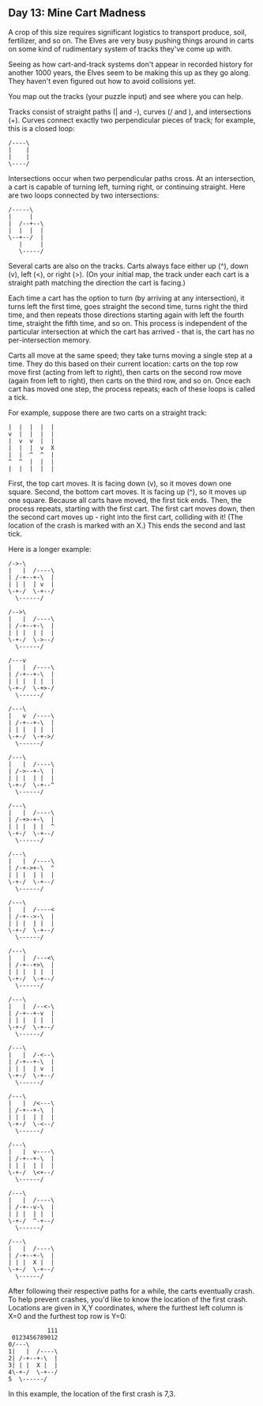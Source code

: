 ## Day 13: Mine Cart Madness

A crop of this size requires significant logistics to transport produce, soil,
fertilizer, and so on. The Elves are very busy pushing things around in carts
on some kind of rudimentary system of tracks they've come up with.

Seeing as how cart-and-track systems don't appear in recorded history for
another 1000 years, the Elves seem to be making this up as they go along. They
haven't even figured out how to avoid collisions yet.

You map out the tracks (your puzzle input) and see where you can help.

Tracks consist of straight paths (| and -), curves (/ and \), and intersections (+). Curves connect exactly two perpendicular pieces of track; for example, this is a closed loop:

    /----\
    |    |
    |    |
    \----/

Intersections occur when two perpendicular paths cross. At an intersection, a cart is capable of turning left, turning right, or continuing straight. Here are two loops connected by two intersections:

    /-----\
    |     |
    |  /--+--\
    |  |  |  |
    \--+--/  |
       |     |
       \-----/

Several carts are also on the tracks. Carts always face either up (^), down (v), left (<), or right (>). (On your initial map, the track under each cart is a straight path matching the direction the cart is facing.)

Each time a cart has the option to turn (by arriving at any intersection), it
turns left the first time, goes straight the second time, turns right the third
time, and then repeats those directions starting again with left the fourth
time, straight the fifth time, and so on. This process is independent of the
particular intersection at which the cart has arrived - that is, the cart has
no per-intersection memory.

Carts all move at the same speed; they take turns moving a single step at a time. They do this based on their current location: carts on the top row move first (acting from left to right), then carts on the second row move (again from left to right), then carts on the third row, and so on. Once each cart has moved one step, the process repeats; each of these loops is called a tick.

For example, suppose there are two carts on a straight track:

    |  |  |  |  |
    v  |  |  |  |
    |  v  v  |  |
    |  |  |  v  X
    |  |  ^  ^  |
    ^  ^  |  |  |
    |  |  |  |  |

First, the top cart moves. It is facing down (v), so it moves down one square.
Second, the bottom cart moves. It is facing up (^), so it moves up one square.
Because all carts have moved, the first tick ends. Then, the process repeats,
starting with the first cart. The first cart moves down, then the second cart
moves up - right into the first cart, colliding with it! (The location of the
crash is marked with an X.) This ends the second and last tick.

Here is a longer example:

    /->-\        
    |   |  /----\
    | /-+--+-\  |
    | | |  | v  |
    \-+-/  \-+--/
      \------/   
    
    /-->\        
    |   |  /----\
    | /-+--+-\  |
    | | |  | |  |
    \-+-/  \->--/
      \------/   
    
    /---v        
    |   |  /----\
    | /-+--+-\  |
    | | |  | |  |
    \-+-/  \-+>-/
      \------/   
    
    /---\        
    |   v  /----\
    | /-+--+-\  |
    | | |  | |  |
    \-+-/  \-+->/
      \------/   
    
    /---\        
    |   |  /----\
    | /->--+-\  |
    | | |  | |  |
    \-+-/  \-+--^
      \------/   
    
    /---\        
    |   |  /----\
    | /-+>-+-\  |
    | | |  | |  ^
    \-+-/  \-+--/
      \------/   
    
    /---\        
    |   |  /----\
    | /-+->+-\  ^
    | | |  | |  |
    \-+-/  \-+--/
      \------/   
    
    /---\        
    |   |  /----<
    | /-+-->-\  |
    | | |  | |  |
    \-+-/  \-+--/
      \------/   
    
    /---\        
    |   |  /---<\
    | /-+--+>\  |
    | | |  | |  |
    \-+-/  \-+--/
      \------/   
    
    /---\        
    |   |  /--<-\
    | /-+--+-v  |
    | | |  | |  |
    \-+-/  \-+--/
      \------/   
    
    /---\        
    |   |  /-<--\
    | /-+--+-\  |
    | | |  | v  |
    \-+-/  \-+--/
      \------/   
    
    /---\        
    |   |  /<---\
    | /-+--+-\  |
    | | |  | |  |
    \-+-/  \-<--/
      \------/   
    
    /---\        
    |   |  v----\
    | /-+--+-\  |
    | | |  | |  |
    \-+-/  \<+--/
      \------/   
    
    /---\        
    |   |  /----\
    | /-+--v-\  |
    | | |  | |  |
    \-+-/  ^-+--/
      \------/   
    
    /---\        
    |   |  /----\
    | /-+--+-\  |
    | | |  X |  |
    \-+-/  \-+--/
      \------/   

After following their respective paths for a while, the carts eventually crash.
To help prevent crashes, you'd like to know the location of the first crash.
Locations are given in X,Y coordinates, where the furthest left column is X=0
and the furthest top row is Y=0:

               111
     0123456789012
    0/---\        
    1|   |  /----\
    2| /-+--+-\  |
    3| | |  X |  |
    4\-+-/  \-+--/
    5  \------/   

In this example, the location of the first crash is 7,3.

